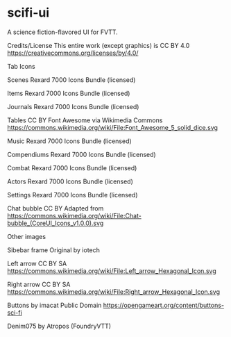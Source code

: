 # scifi-ui
A science fiction-flavored UI for FVTT.


Credits/License
This entire work (except graphics) is CC BY 4.0
https://creativecommons.org/licenses/by/4.0/

Tab Icons

Scenes		Rexard 7000 Icons Bundle (licensed)

Items		Rexard 7000 Icons Bundle (licensed)

Journals		Rexard 7000 Icons Bundle (licensed)

Tables		CC BY Font Awesome via Wikimedia Commons https://commons.wikimedia.org/wiki/File:Font_Awesome_5_solid_dice.svg

Music		Rexard 7000 Icons Bundle (licensed)

Compendiums		Rexard 7000 Icons Bundle (licensed)

Combat		Rexard 7000 Icons Bundle (licensed)

Actors		Rexard 7000 Icons Bundle (licensed)

Settings		Rexard 7000 Icons Bundle (licensed)

Chat bubble		CC BY Adapted from https://commons.wikimedia.org/wiki/File:Chat-bubble_(CoreUI_Icons_v1.0.0).svg


Other images

Sibebar frame		Original by iotech

Left arrow		CC BY SA https://commons.wikimedia.org/wiki/File:Left_arrow_Hexagonal_Icon.svg

Right arrow		CC BY SA https://commons.wikimedia.org/wiki/File:Right_arrow_Hexagonal_Icon.svg

Buttons		by imacat Public Domain https://opengameart.org/content/buttons-sci-fi

Denim075    by Atropos (FoundryVTT)
